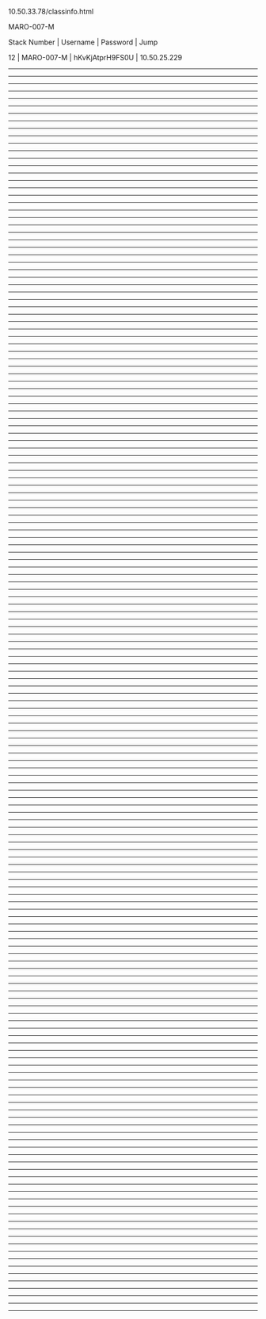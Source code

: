 10.50.33.78/classinfo.html

MARO-007-M

Stack Number | Username	   |  Password	       | Jump

12 	         | MARO-007-M  |	hKvKjAtprH9FS0U  | 10.50.25.229



________________________________________________________________________________________________________________

________________________________________________________________________________________________________________

________________________________________________________________________________________________________________

________________________________________________________________________________________________________________

________________________________________________________________________________________________________________

________________________________________________________________________________________________________________

________________________________________________________________________________________________________________

________________________________________________________________________________________________________________

________________________________________________________________________________________________________________

________________________________________________________________________________________________________________

________________________________________________________________________________________________________________

________________________________________________________________________________________________________________

________________________________________________________________________________________________________________

________________________________________________________________________________________________________________

________________________________________________________________________________________________________________

________________________________________________________________________________________________________________

________________________________________________________________________________________________________________

________________________________________________________________________________________________________________

________________________________________________________________________________________________________________

________________________________________________________________________________________________________________

________________________________________________________________________________________________________________

________________________________________________________________________________________________________________

________________________________________________________________________________________________________________

________________________________________________________________________________________________________________

________________________________________________________________________________________________________________

________________________________________________________________________________________________________________

________________________________________________________________________________________________________________

________________________________________________________________________________________________________________

________________________________________________________________________________________________________________

________________________________________________________________________________________________________________

________________________________________________________________________________________________________________

________________________________________________________________________________________________________________

________________________________________________________________________________________________________________

________________________________________________________________________________________________________________

________________________________________________________________________________________________________________

________________________________________________________________________________________________________________

________________________________________________________________________________________________________________

________________________________________________________________________________________________________________

________________________________________________________________________________________________________________

________________________________________________________________________________________________________________

________________________________________________________________________________________________________________

________________________________________________________________________________________________________________

________________________________________________________________________________________________________________

________________________________________________________________________________________________________________

________________________________________________________________________________________________________________

________________________________________________________________________________________________________________

________________________________________________________________________________________________________________

________________________________________________________________________________________________________________

________________________________________________________________________________________________________________

________________________________________________________________________________________________________________

________________________________________________________________________________________________________________

________________________________________________________________________________________________________________

________________________________________________________________________________________________________________

________________________________________________________________________________________________________________

________________________________________________________________________________________________________________

________________________________________________________________________________________________________________

________________________________________________________________________________________________________________

________________________________________________________________________________________________________________

________________________________________________________________________________________________________________

________________________________________________________________________________________________________________

________________________________________________________________________________________________________________

________________________________________________________________________________________________________________

________________________________________________________________________________________________________________

________________________________________________________________________________________________________________

________________________________________________________________________________________________________________

________________________________________________________________________________________________________________

________________________________________________________________________________________________________________

________________________________________________________________________________________________________________

________________________________________________________________________________________________________________

________________________________________________________________________________________________________________

________________________________________________________________________________________________________________

________________________________________________________________________________________________________________

________________________________________________________________________________________________________________

________________________________________________________________________________________________________________

________________________________________________________________________________________________________________

________________________________________________________________________________________________________________

________________________________________________________________________________________________________________

________________________________________________________________________________________________________________

________________________________________________________________________________________________________________

________________________________________________________________________________________________________________

________________________________________________________________________________________________________________

________________________________________________________________________________________________________________

________________________________________________________________________________________________________________

________________________________________________________________________________________________________________

________________________________________________________________________________________________________________

________________________________________________________________________________________________________________

________________________________________________________________________________________________________________

________________________________________________________________________________________________________________

________________________________________________________________________________________________________________

________________________________________________________________________________________________________________

________________________________________________________________________________________________________________

________________________________________________________________________________________________________________

________________________________________________________________________________________________________________

________________________________________________________________________________________________________________

________________________________________________________________________________________________________________

________________________________________________________________________________________________________________

________________________________________________________________________________________________________________

________________________________________________________________________________________________________________

________________________________________________________________________________________________________________

________________________________________________________________________________________________________________

________________________________________________________________________________________________________________

________________________________________________________________________________________________________________

________________________________________________________________________________________________________________

________________________________________________________________________________________________________________

________________________________________________________________________________________________________________

________________________________________________________________________________________________________________

________________________________________________________________________________________________________________

________________________________________________________________________________________________________________

________________________________________________________________________________________________________________

________________________________________________________________________________________________________________

________________________________________________________________________________________________________________

________________________________________________________________________________________________________________

________________________________________________________________________________________________________________

________________________________________________________________________________________________________________

________________________________________________________________________________________________________________

________________________________________________________________________________________________________________

________________________________________________________________________________________________________________

________________________________________________________________________________________________________________

________________________________________________________________________________________________________________

________________________________________________________________________________________________________________

________________________________________________________________________________________________________________

________________________________________________________________________________________________________________

________________________________________________________________________________________________________________

________________________________________________________________________________________________________________

________________________________________________________________________________________________________________

________________________________________________________________________________________________________________

________________________________________________________________________________________________________________

________________________________________________________________________________________________________________

________________________________________________________________________________________________________________

________________________________________________________________________________________________________________

________________________________________________________________________________________________________________

________________________________________________________________________________________________________________

________________________________________________________________________________________________________________

________________________________________________________________________________________________________________

________________________________________________________________________________________________________________

________________________________________________________________________________________________________________

________________________________________________________________________________________________________________

________________________________________________________________________________________________________________

________________________________________________________________________________________________________________

________________________________________________________________________________________________________________

________________________________________________________________________________________________________________

________________________________________________________________________________________________________________

________________________________________________________________________________________________________________

________________________________________________________________________________________________________________

________________________________________________________________________________________________________________

________________________________________________________________________________________________________________

________________________________________________________________________________________________________________

________________________________________________________________________________________________________________

________________________________________________________________________________________________________________

________________________________________________________________________________________________________________

________________________________________________________________________________________________________________

________________________________________________________________________________________________________________

________________________________________________________________________________________________________________

________________________________________________________________________________________________________________

________________________________________________________________________________________________________________

________________________________________________________________________________________________________________

________________________________________________________________________________________________________________

________________________________________________________________________________________________________________

________________________________________________________________________________________________________________

________________________________________________________________________________________________________________

________________________________________________________________________________________________________________

________________________________________________________________________________________________________________

________________________________________________________________________________________________________________

________________________________________________________________________________________________________________

________________________________________________________________________________________________________________

________________________________________________________________________________________________________________

________________________________________________________________________________________________________________

________________________________________________________________________________________________________________

